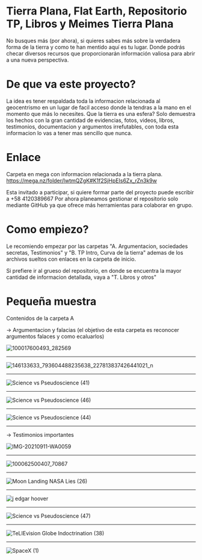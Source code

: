 # Tierra Plana, Flat Earth, Repositorio TP, Libros y Meimes Tierra Plana
No busques más (por ahora), si quieres sabes más sobre la verdadera forma de la tierra y como te han mentido aquí es tu lugar. Donde podrás checar diversos recursos que proporcionarán información valiosa para abrir a una nueva perspectiva. 

# De que va este proyecto?
La idea es tener respaldada toda la informacion relacionada al geocentrismo en un  lugar de facil acceso donde la tendras a la mano en el momento que más lo necesites. Que la tierra es una esfera? Solo demuestra los hechos con la gran cantidad de evidencias, fotos, videos, libros, testimonios, documentacion y argumentos irrefutables, con toda esta informacion lo vas a tener mas sencillo que nunca.  

# Enlace
Carpeta en mega con informacion relacionada a la tierra plana.
https://mega.nz/folder/lwtmQZgK#K1f2SjHpEIs6Zx_rZn3k9w  

Esta invitado a participar, si quiere formar parte del proyecto puede escribir a +58 4120389667 
Por ahora planeamos gestionar el repositorio solo mediante GitHub ya que ofrece más herramientas para colaborar en grupo.

# Como empiezo?
Le recomiendo empezar por las carpetas 
"A. Argumentacion, sociedades secretas, Testimonios" y "B. TP Intro, Curva de la tierra" ademas de los archivos sueltos con enlaces en la carpeta de inicio.

Si prefiere ir al grueso del repositorio, en donde se encuentra la mayor cantidad de informacion detallada, vaya a "T. Libros y otros"

# Pequeña muestra
Contenidos de la carpeta A 

-> Argumentacion y falacias (el objetivo de esta carpeta es reconocer argumentos falaces y como ecaluarlos)

![100017600493_282569](https://user-images.githubusercontent.com/98410671/151876087-0d429457-6ed2-43e3-bc19-a6d086c50143.jpg)

-------------------------

![146133633_793604488235638_227813837426441021_n](https://user-images.githubusercontent.com/98410671/151876114-94396396-8e86-4184-946e-f75c39f5c428.jpg)

-------------------------

![Science vs Pseudoscience (41)](https://user-images.githubusercontent.com/98410671/151876246-d39f5873-c396-4aa1-9680-7b8745118185.jpg)

-------------------------

![Science vs Pseudoscience (46)](https://user-images.githubusercontent.com/98410671/151876258-e0af4376-8a01-472a-91cc-f37b7f57854e.jpg)

-------------------------

![Science vs Pseudoscience (44)](https://user-images.githubusercontent.com/98410671/151876290-d1542282-6455-4260-924f-70b642e83d42.jpg)

-------------------------

-> Testimonios importantes


![IMG-20210911-WA0059](https://user-images.githubusercontent.com/98410671/151876403-00a3b2e0-9c83-4a2f-8242-3bc16ce48510.jpg)

-------------------------

![100062500407_70867](https://user-images.githubusercontent.com/98410671/151876411-125355fd-c55b-489b-a057-f1dbb34b9984.jpg)

-------------------------

![Moon Landing   NASA Lies (26)](https://user-images.githubusercontent.com/98410671/151876488-841f5546-a2bf-4c80-845a-412e983185d7.jpg)

-------------------------

![j edgar hoover](https://user-images.githubusercontent.com/98410671/151876493-70cbd4c8-3d59-4c15-b678-0432e1c593d0.jpg)

-------------------------

![Science vs Pseudoscience (47)](https://user-images.githubusercontent.com/98410671/151876506-d9d51b05-3066-495a-9a21-1ae4e9d9519d.jpg)

-------------------------

![TeLIEvision   Globe Indoctrination (38)](https://user-images.githubusercontent.com/98410671/151876582-717783f5-21da-4ce1-b004-0f86018201b4.jpg)

-------------------------

![SpaceX (1)](https://user-images.githubusercontent.com/98410671/151876590-0accf398-fba9-4ce4-b53e-ff35db21eaf5.jpg)
